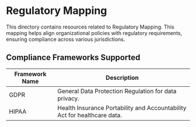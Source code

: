 # Regulatory Mapping

This directory contains resources related to Regulatory Mapping. This mapping helps align organizational policies with regulatory requirements, ensuring compliance across various jurisdictions.

## Compliance Frameworks Supported

| Framework Name | Description |
|----------------|-------------|
| GDPR           | General Data Protection Regulation for data privacy. |
| HIPAA          | Health Insurance Portability and Accountability Act for healthcare data. |
